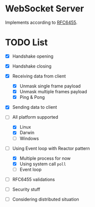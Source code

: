 # WebSocket Server 
Implements according to [RFC6455](https://datatracker.ietf.org/doc/rfc6455/).

# TODO List
- [x] Handshake opening
- [x] Handshake closing
- [x] Receiving data from client
    - [x] Unmask single frame payload
    - [x] Unmask multiple frames payload
    - [x] Ping & Pong
- [x] Sending data to client
- [ ] All platform supported
    - [x] Linux
    - [x] Darwin
    - [ ] Windows
- [ ] Using Event loop with Reactor pattern
    - [x] Multiple process for now
    - [x] Using system call `poll`
    - [ ] Event loop
- [ ] RFC6455 validations
- [ ] Security stuff
- [ ] Considering distributed situation


